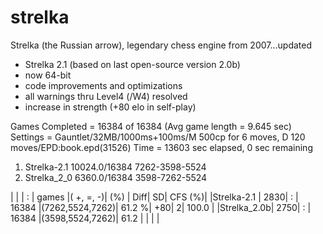 # strelka
Strelka (the Russian arrow), legendary chess engine from 2007...updated

- Strelka 2.1 (based on last open-source version 2.0b)
- now 64-bit
- code improvements and optimizations
- all warnings thru Level4 (/W4) resolved
- increase in strength (+80 elo in self-play)

Games Completed = 16384 of 16384 (Avg game length = 9.645 sec)
Settings = Gauntlet/32MB/1000ms+100ms/M 500cp for 6 moves, D 120 moves/EPD:book.epd(31526)
Time = 13603 sec elapsed, 0 sec remaining
 1.  Strelka-2.1 10024.0/16384 7262-3598-5524
 2.  Strelka_2_0 6360.0/16384  3598-7262-5524
 
   |            |      | : | games |(   +,   =,   -)|   (%)  |   Diff|  SD| CFS (%)|
   |Strelka-2.1 |  2830| : | 16384 |(7262,5524,7262)|  61.2 %|    +80|   2|  100.0 |
   |Strelka_2.0b|  2750| : | 16384 |(3598,5524,7262)|  61.2  |       |    |        |

